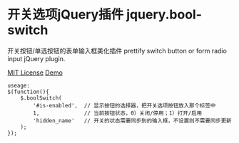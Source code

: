 开关选项jQuery插件 jquery.bool-switch
============================
开关按钮/单选按钮的表单输入框美化插件
prettify switch button or form radio input jQuery plugin.

[MIT License](http://opensource.org/licenses/MIT)
[Demo](http://demo.menglab.com/jquery.bool-switch/demo.html)

```
useage:
$(function(){
    $.boolSwitch(
        '#is-enabled',  // 显示按钮的选择器，把开关选项按钮放入那个标签中
        1,              // 当前按钮状态，0）关闭/停用；1）打开/启用
        'hidden_name'   // 开关的状态需要同步到的输入框，不设置则不需要同步更新
    );
});
```